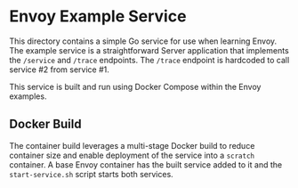 # Envoy Example Service
This directory contains a simple Go service for use when learning Envoy. The
example service is a straightforward Server application that implements the
`/service` and `/trace` endpoints. The `/trace` endpoint is hardcoded to call
service #2 from service #1.

This service is built and run using Docker Compose within the Envoy examples.

## Docker Build
The container build leverages a multi-stage Docker build to reduce container
size and enable deployment of the service into a `scratch` container. A base
Envoy container has the built service added to it and the `start-service.sh`
script starts both services.

